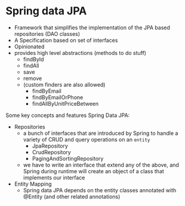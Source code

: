# Spring data JPA

- Framework that simplifies the implementation of the JPA based repositories (DAO classes)
- A Specification based on set of interfaces
- Opinionated
- provides high level abstractions (methods to do stuff)
  - findById
  - findAll
  - save
  - remove
  - (custom finders are also allowed)
    - findByEmail
    - findByEmailOrPhone
    - findAllByUnitPriceBetween

Some key concepts and features Spring Data JPA:

- Repositories
  - a bunch of interfaces that are introduced by Spring to handle a variety of CRUD and query operations on an `entity`
    - JpaRepository
    - CrudRepository
    - PagingAndSortingRepository
  - we have to write an interface that extend any of the above, and Spring during runtime will create an object of a class that implements our interface
- Entity Mapping
  - Spring data JPA depends on the entity classes annotated with @Entity (and other related annotations)
